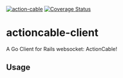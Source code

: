 [![action-cable](https://github.com/kh42z/actioncable-client/actions/workflows/workflow.yml/badge.svg)](https://github.com/kh42z/actioncable-client/actions/workflows/workflow.yml)
[![Coverage Status](https://coveralls.io/repos/github/kh42z/actioncable-client/badge.svg?branch=master)](https://coveralls.io/github/kh42z/actioncable-client?branch=master)
# actioncable-client

A Go Client for Rails websocket: ActionCable!

## Usage

